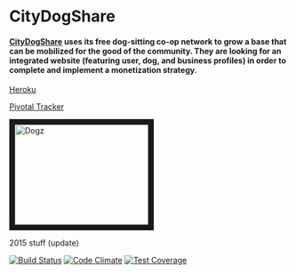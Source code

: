 # CityDogShare

#### [CityDogShare](http://www.citydogshare.org) uses its free dog-sitting co-op network to grow a base that can be mobilized for the good of the community. They are looking for an integrated website (featuring user, dog, and business profiles) in order to complete and implement a monetization strategy.


[Heroku](https://citydogshare-profile.herokuapp.com/)

[Pivotal Tracker](https://www.pivotaltracker.com/n/projects/1883161)

<a href="http://www.youtube.com/watch?feature=player_embedded&v=ZqZ9f89Xgcg" target="_blank"><img src="http://img.youtube.com/vi/ZqZ9f89Xgcg/0.jpg" alt="Dogz" width="240" height="180" border="10" /></a>


2015 stuff (update)

[![Build Status](https://travis-ci.org/sfstanley/citydogshare.svg?branch=master)](https://travis-ci.org/sfstanley/citydogshare)
[![Code Climate](https://codeclimate.com/github/angelakuo/citydogshare/badges/gpa.svg)](https://codeclimate.com/github/angelakuo/citydogshare)
[![Test Coverage](https://codeclimate.com/github/angelakuo/citydogshare/badges/coverage.svg)](https://codeclimate.com/github/angelakuo/citydogshare)

